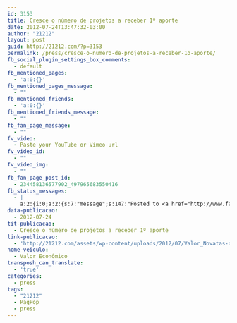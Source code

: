 ```yaml
---
id: 3153
title: Cresce o número de projetos a receber 1º aporte
date: 2012-07-24T13:47:32-03:00
author: "21212"
layout: post
guid: http://21212.com/?p=3153
permalink: /press/cresce-o-numero-de-projetos-a-receber-1o-aporte/
fb_social_plugin_settings_box_comments:
  - default
fb_mentioned_pages:
  - 'a:0:{}'
fb_mentioned_pages_message:
  - ""
fb_mentioned_friends:
  - 'a:0:{}'
fb_mentioned_friends_message:
  - ""
fb_fan_page_message:
  - ""
fv_video:
  - Paste your YouTube or Vimeo url
fv_video_id:
  - ""
fv_video_img:
  - ""
fb_fan_page_post_id:
  - 234458136577902_497965683550416
fb_status_messages:
  - |
    a:2:{i:0;a:2:{s:7:"message";s:147:"Posted to <a href="http://www.facebook.com/234458136577902/posts/497965683550416" target="_blank">21212 Digital Accelerator's Facebook Timeline</a>";s:5:"error";s:0:"";}i:1;a:2:{s:7:"message";s:391:"Failed posting to your Facebook Timeline. Error: {"message":"Object at URL 'http://21212.com/press/cresce-o-numero-de-projetos-a-receber-1o-aporte/' of type 'article' is invalid because it specifies multiple 'og:url' values: http://21212.com/press/cresce-o-numero-de-projetos-a-receber-1o-aporte/, http://21212.com/press/cresce-o-numero-de-projetos-a-receber-1o-aporte/.","type":"Exception"}";s:5:"error";s:1:"1";}}
data-publicacao:
  - 2012-07-24
tit-publicacao:
  - Cresce o número de projetos a receber 1º aporte
link-publicacao:
  - 'http://21212.com/assets/wp-content/uploads/2012/07/Valor_Novatas-de-TI_Mat%C3%A9ria.jpg'
nome-veiculo:
  - Valor Econômico
transposh_can_translate:
  - 'true'
categories:
  - press
tags:
  - "21212"
  - PagPop
  - press
---
```

